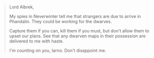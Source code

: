 >Lord Albrek,
>
>My spies in Neverwinter tell me that strangers are due to arrive in Phandalin. They could be working for the dwarves.
>
>Capture them if you can, kill them if you must, but don't allow them to upset our plans. See that any dwarven maps in their possession are delivered to me with haste.
>
>I'm counting on you, Iarno. Don't disappoint me.

